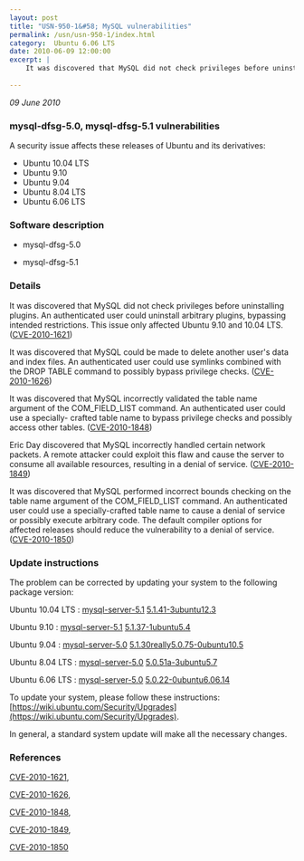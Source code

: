 ```yaml
---
layout: post
title: "USN-950-1&#58; MySQL vulnerabilities"
permalink: /usn/usn-950-1/index.html
category:  Ubuntu 6.06 LTS
date: 2010-06-09 12:00:00
excerpt: |
    It was discovered that MySQL did not check privileges before uninstalling plugins. An authenticated user could uninstall arbitrary plugins, bypassing intended restrictions. This issue only affected Ubuntu 9.10 and 10.04 LTS. ([CVE-2010-1621](http://people.ubuntu.com/~ubuntu-security/cve/CVE-2010-1621))
    
--- 
```

 
 

*09 June 2010*

### mysql-dfsg-5.0, mysql-dfsg-5.1 vulnerabilities

A security issue affects these releases of Ubuntu and its derivatives:

* Ubuntu 10.04 LTS
* Ubuntu 9.10
* Ubuntu 9.04
* Ubuntu 8.04 LTS
* Ubuntu 6.06 LTS

### Software description

* mysql-dfsg-5.0 

* mysql-dfsg-5.1 

### Details

It was discovered that MySQL did not check privileges before uninstalling plugins. An authenticated user could uninstall arbitrary plugins, bypassing intended restrictions. This issue only affected Ubuntu 9.10 and 10.04 LTS. ([CVE-2010-1621](http://people.ubuntu.com/~ubuntu-security/cve/CVE-2010-1621))

It was discovered that MySQL could be made to delete another user&#39;s data and index files. An authenticated user could use symlinks combined with the DROP TABLE command to possibly bypass privilege checks. ([CVE-2010-1626](http://people.ubuntu.com/~ubuntu-security/cve/CVE-2010-1626))

It was discovered that MySQL incorrectly validated the table name argument of the COM_FIELD_LIST command. An authenticated user could use a specially- crafted table name to bypass privilege checks and possibly access other tables. ([CVE-2010-1848](http://people.ubuntu.com/~ubuntu-security/cve/CVE-2010-1848))

Eric Day discovered that MySQL incorrectly handled certain network packets. A remote attacker could exploit this flaw and cause the server to consume all available resources, resulting in a denial of service. ([CVE-2010-1849](http://people.ubuntu.com/~ubuntu-security/cve/CVE-2010-1849))

It was discovered that MySQL performed incorrect bounds checking on the table name argument of the COM_FIELD_LIST command. An authenticated user could use a specially-crafted table name to cause a denial of service or possibly execute arbitrary code. The default compiler options for affected releases should reduce the vulnerability to a denial of service. ([CVE-2010-1850](http://people.ubuntu.com/~ubuntu-security/cve/CVE-2010-1850)) 

### Update instructions

The problem can be corrected by updating your system to the following package version:

Ubuntu 10.04 LTS
 : [mysql-server-5.1](https://launchpad.net/ubuntu/+source/mysql-dfsg-5.1) <span> [5.1.41-3ubuntu12.3](https://launchpad.net/ubuntu/+source/mysql-dfsg-5.1/5.1.41-3ubuntu12.3) </span> 

Ubuntu 9.10
 : [mysql-server-5.1](https://launchpad.net/ubuntu/+source/mysql-dfsg-5.1) <span> [5.1.37-1ubuntu5.4](https://launchpad.net/ubuntu/+source/mysql-dfsg-5.1/5.1.37-1ubuntu5.4) </span> 

Ubuntu 9.04
 : [mysql-server-5.0](https://launchpad.net/ubuntu/+source/mysql-dfsg-5.0) <span> [5.1.30really5.0.75-0ubuntu10.5](https://launchpad.net/ubuntu/+source/mysql-dfsg-5.0/5.1.30really5.0.75-0ubuntu10.5) </span> 

Ubuntu 8.04 LTS
 : [mysql-server-5.0](https://launchpad.net/ubuntu/+source/mysql-dfsg-5.0) <span> [5.0.51a-3ubuntu5.7](https://launchpad.net/ubuntu/+source/mysql-dfsg-5.0/5.0.51a-3ubuntu5.7) </span> 

Ubuntu 6.06 LTS
 : [mysql-server-5.0](https://launchpad.net/ubuntu/+source/mysql-dfsg-5.0) <span> [5.0.22-0ubuntu6.06.14](https://launchpad.net/ubuntu/+source/mysql-dfsg-5.0/5.0.22-0ubuntu6.06.14) </span> 

To update your system, please follow these instructions: [https://wiki.ubuntu.com/Security/Upgrades](https://wiki.ubuntu.com/Security/Upgrades).

In general, a standard system update will make all the necessary changes. 

### References

 
 [CVE-2010-1621](http://people.ubuntu.com/~ubuntu-security/cve/CVE-2010-1621), 

 [CVE-2010-1626](http://people.ubuntu.com/~ubuntu-security/cve/CVE-2010-1626), 

 [CVE-2010-1848](http://people.ubuntu.com/~ubuntu-security/cve/CVE-2010-1848), 

 [CVE-2010-1849](http://people.ubuntu.com/~ubuntu-security/cve/CVE-2010-1849), 

 [CVE-2010-1850](http://people.ubuntu.com/~ubuntu-security/cve/CVE-2010-1850)
 

